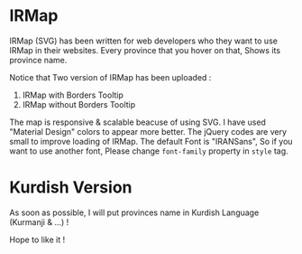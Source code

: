 # IRMap

IRMap (SVG) has been written for web developers who they want to use IRMap in their websites. Every province that you hover on that, Shows its province name.

Notice that Two version of IRMap has been uploaded :

1. IRMap with Borders Tooltip
2. IRMap without Borders Tooltip

The map is responsive & scalable beacuse of using SVG.
I have used "Material Design" colors to appear more better. The jQuery codes are very small to improve loading of IRMap.
The default Font is "IRANSans", So if you want to use another font, Please change ```font-family``` property in ```style``` tag.

# Kurdish Version
As soon as possible, I will put provinces name in Kurdish Language (Kurmanji & ...) !

Hope to like it !

